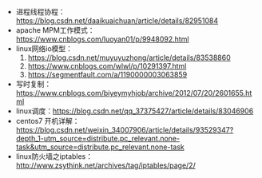 - 进程线程协程：https://blog.csdn.net/daaikuaichuan/article/details/82951084
- apache MPM工作模式：https://www.cnblogs.com/luoyan01/p/9948092.html
- linux网络io模型：
  1.  https://blog.csdn.net/muyuyuzhong/article/details/83538860
  1.  https://www.cnblogs.com/wlwl/p/10291397.html
  1.  https://segmentfault.com/a/1190000003063859
- 写时复制：https://www.cnblogs.com/biyeymyhjob/archive/2012/07/20/2601655.html
- linux调度：https://blog.csdn.net/qq_37375427/article/details/83046906
- centos7 开机详解：https://blog.csdn.net/weixin_34007906/article/details/93529347?depth_1-utm_source=distribute.pc_relevant.none-task&utm_source=distribute.pc_relevant.none-task
- linux防火墙之iptables：http://www.zsythink.net/archives/tag/iptables/page/2/

